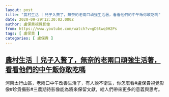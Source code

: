```yaml
---
layout: post
title: "農村生活 ｜兒子入贅了，無奈的老兩口頑強生活著，看看他們的中午飯你敢吃嗎"
date: 2020-09-29T12:30:02.000Z
author: 盧保貴視覺影像
from: https://www.youtube.com/watch?v=gD5twq0H2Ps
tags: [ 盧保貴 ]
categories: [ 盧保貴 ]
---
```

<!--1601382602000-->
[農村生活 ｜兒子入贅了，無奈的老兩口頑強生活著，看看他們的中午飯你敢吃嗎](https://www.youtube.com/watch?v=gD5twq0H2Ps)
------

<div>
河南太行山區，老兩口中午改善生活了，有人說不衛生，你怎麼看#盧保貴視覺影像#珍貴攝影#三農期待影像能為將來保留文獻，給人們帶來更多的意義與思考。
</div>
